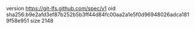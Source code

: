 version https://git-lfs.github.com/spec/v1
oid sha256:b9e2afd3ef87b252b5b3ff44d84fc00aa2a1e5f0d96948026adca1819f58e951
size 2148
